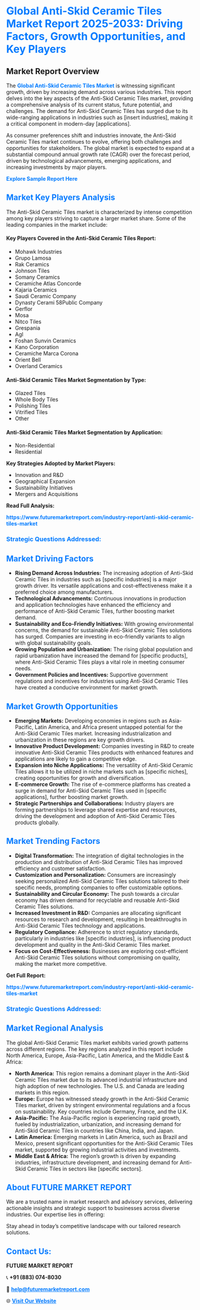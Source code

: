<h1 style="color: #007BFF;">Global Anti-Skid Ceramic Tiles Market Report 2025-2033: Driving Factors, Growth Opportunities, and Key Players</h1>

<section id="overview">
<h2>Market Report Overview</h2>
<p>The <a href="https://www.futuremarketreport.com/industry-report/anti-skid-ceramic-tiles-market" style="color: #007BFF; text-decoration: none;"><strong>Global Anti-Skid Ceramic Tiles Market</strong></a> is witnessing significant growth, driven by increasing demand across various industries. This report delves into the key aspects of the Anti-Skid Ceramic Tiles market, providing a comprehensive analysis of its current status, future potential, and challenges. The demand for Anti-Skid Ceramic Tiles has surged due to its wide-ranging applications in industries such as [insert industries], making it a critical component in modern-day [applications].</p>
<p>As consumer preferences shift and industries innovate, the Anti-Skid Ceramic Tiles market continues to evolve, offering both challenges and opportunities for stakeholders. The global market is expected to expand at a substantial compound annual growth rate (CAGR) over the forecast period, driven by technological advancements, emerging applications, and increasing investments by major players.</p>
</section>

<section id="overview">
<p><a href="https://www.futuremarketreport.com/request-sample/reportId=30032" style="color: #007BFF; text-decoration: none;"><strong>Explore Sample Report Here</strong></a></p>
</section>

<section id="key-players">
<h2 style="color: #007BFF;">Market Key Players Analysis</h2>
<p>The Anti-Skid Ceramic Tiles market is characterized by intense competition among key players striving to capture a larger market share. Some of the leading companies in the market include:</p>
<h4>Key Players Covered in the Anti-Skid Ceramic Tiles Report:</h4>
<ul><li>Mohawk Industries</li><li>Grupo Lamosa</li><li>Rak Ceramics</li><li>Johnson Tiles</li><li>Somany Ceramics</li><li>Ceramiche Atlas Concorde</li><li>Kajaria Ceramics</li><li>Saudi Ceramic Company</li><li>Dynasty Cerami 58Public Company</li><li>Gerflor</li><li>Mosa</li><li>Nitco Tiles</li><li>Grespania</li><li>Agl</li><li>Foshan Sunvin Ceramics</li><li>Kano Corporation</li><li>Ceramiche Marca Corona</li><li>Orient Bell</li><li>Overland Ceramics</li></ul>
<h4>Anti-Skid Ceramic Tiles Market Segmentation by Type:</h4>
<ul><li>Glazed Tiles</li><li>Whole Body Tiles</li><li>Polishing Tiles</li><li>Vitrified Tiles</li><li>Other</li></ul>

<h4>Anti-Skid Ceramic Tiles Market Segmentation by Application:</h4>
<ul><li>Non-Residential</li><li>Residential</li></ul>
<p><strong>Key Strategies Adopted by Market Players:</strong></p>
<ul>
<li>Innovation and R&D</li>
<li>Geographical Expansion</li>
<li>Sustainability Initiatives</li>
<li>Mergers and Acquisitions</li>
</ul>
</section>

<section>
<p><strong>Read Full Analysis: </strong></p><a href="https://www.futuremarketreport.com/industry-report/anti-skid-ceramic-tiles-market" style="color: #007BFF; text-decoration: none;"><strong>https://www.futuremarketreport.com/industry-report/anti-skid-ceramic-tiles-market</strong></a>
<h3 style="color: #007BFF;">Strategic Questions Addressed:</h3>
</section>

<section id="driving-factors">
<h2 style="color: #007BFF;">Market Driving Factors</h2>
<ul>
<li><strong>Rising Demand Across Industries:</strong> The increasing adoption of Anti-Skid Ceramic Tiles in industries such as [specific industries] is a major growth driver. Its versatile applications and cost-effectiveness make it a preferred choice among manufacturers.</li>
<li><strong>Technological Advancements:</strong> Continuous innovations in production and application technologies have enhanced the efficiency and performance of Anti-Skid Ceramic Tiles, further boosting market demand.</li>
<li><strong>Sustainability and Eco-Friendly Initiatives:</strong> With growing environmental concerns, the demand for sustainable Anti-Skid Ceramic Tiles solutions has surged. Companies are investing in eco-friendly variants to align with global sustainability goals.</li>
<li><strong>Growing Population and Urbanization:</strong> The rising global population and rapid urbanization have increased the demand for [specific products], where Anti-Skid Ceramic Tiles plays a vital role in meeting consumer needs.</li>
<li><strong>Government Policies and Incentives:</strong> Supportive government regulations and incentives for industries using Anti-Skid Ceramic Tiles have created a conducive environment for market growth.</li>
</ul>
</section>

<section id="growth-opportunities">
<h2 style="color: #007BFF;">Market Growth Opportunities</h2>
<ul>
<li><strong>Emerging Markets:</strong> Developing economies in regions such as Asia-Pacific, Latin America, and Africa present untapped potential for the Anti-Skid Ceramic Tiles market. Increasing industrialization and urbanization in these regions are key growth drivers.</li>
<li><strong>Innovative Product Development:</strong> Companies investing in R&D to create innovative Anti-Skid Ceramic Tiles products with enhanced features and applications are likely to gain a competitive edge.</li>
<li><strong>Expansion into Niche Applications:</strong> The versatility of Anti-Skid Ceramic Tiles allows it to be utilized in niche markets such as [specific niches], creating opportunities for growth and diversification.</li>
<li><strong>E-commerce Growth:</strong> The rise of e-commerce platforms has created a surge in demand for Anti-Skid Ceramic Tiles used in [specific applications], further boosting market growth.</li>
<li><strong>Strategic Partnerships and Collaborations:</strong> Industry players are forming partnerships to leverage shared expertise and resources, driving the development and adoption of Anti-Skid Ceramic Tiles products globally.</li>
</ul>
</section>

<section id="trending-factors">
<h2 style="color: #007BFF;">Market Trending Factors</h2>
<ul>
<li><strong>Digital Transformation:</strong> The integration of digital technologies in the production and distribution of Anti-Skid Ceramic Tiles has improved efficiency and customer satisfaction.</li>
<li><strong>Customization and Personalization:</strong> Consumers are increasingly seeking personalized Anti-Skid Ceramic Tiles solutions tailored to their specific needs, prompting companies to offer customizable options.</li>
<li><strong>Sustainability and Circular Economy:</strong> The push towards a circular economy has driven demand for recyclable and reusable Anti-Skid Ceramic Tiles solutions.</li>
<li><strong>Increased Investment in R&D:</strong> Companies are allocating significant resources to research and development, resulting in breakthroughs in Anti-Skid Ceramic Tiles technology and applications.</li>
<li><strong>Regulatory Compliance:</strong> Adherence to strict regulatory standards, particularly in industries like [specific industries], is influencing product development and quality in the Anti-Skid Ceramic Tiles market.</li>
<li><strong>Focus on Cost-Effectiveness:</strong> Businesses are exploring cost-efficient Anti-Skid Ceramic Tiles solutions without compromising on quality, making the market more competitive.</li>
</ul>
</section>

<section>
<p><strong>Get Full Report: </strong></p><a href="https://www.futuremarketreport.com/industry-report/anti-skid-ceramic-tiles-market" style="color: #007BFF; text-decoration: none;"><strong>https://www.futuremarketreport.com/industry-report/anti-skid-ceramic-tiles-market</strong></a>
<h3 style="color: #007BFF;">Strategic Questions Addressed:</h3>
</section>


<section id="regional-analysis">
<h2 style="color: #007BFF;">Market Regional Analysis</h2>
<p>The global Anti-Skid Ceramic Tiles market exhibits varied growth patterns across different regions. The key regions analyzed in this report include North America, Europe, Asia-Pacific, Latin America, and the Middle East & Africa:</p>
<ul>
<li><strong>North America:</strong> This region remains a dominant player in the Anti-Skid Ceramic Tiles market due to its advanced industrial infrastructure and high adoption of new technologies. The U.S. and Canada are leading markets in this region.</li>
<li><strong>Europe:</strong> Europe has witnessed steady growth in the Anti-Skid Ceramic Tiles market, driven by stringent environmental regulations and a focus on sustainability. Key countries include Germany, France, and the U.K.</li>
<li><strong>Asia-Pacific:</strong> The Asia-Pacific region is experiencing rapid growth, fueled by industrialization, urbanization, and increasing demand for Anti-Skid Ceramic Tiles in countries like China, India, and Japan.</li>
<li><strong>Latin America:</strong> Emerging markets in Latin America, such as Brazil and Mexico, present significant opportunities for the Anti-Skid Ceramic Tiles market, supported by growing industrial activities and investments.</li>
<li><strong>Middle East & Africa:</strong> The region’s growth is driven by expanding industries, infrastructure development, and increasing demand for Anti-Skid Ceramic Tiles in sectors like [specific sectors].</li>
</ul>
</section>

<footer>
<h2 style="color: #007BFF;">About FUTURE MARKET REPORT</h2>
<p>We are a trusted name in market research and advisory services, delivering actionable insights and strategic support to businesses across diverse industries. Our expertise lies in offering:</p>

<p>Stay ahead in today’s competitive landscape with our tailored research solutions.</p>

<h2 style="color: #007BFF;">Contact Us:</h2>
<p><strong>FUTURE MARKET REPORT</strong></p>
<p>📞 <strong>+91 (883) 074-8030</strong></p>
<p>📧 <strong><a href="mailto:help@futuremarketreport.com" style="color: #007BFF;">help@futuremarketreport.com</a></strong></p>
<p>🌐 <strong><a href="https://www.futuremarketreport.com/" style="color: #007BFF;">Visit Our Website</a></strong></p>
</footer>